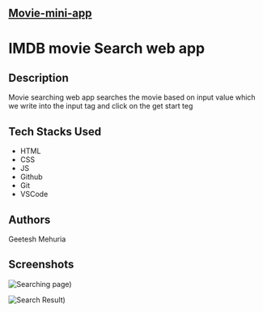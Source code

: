 ## [Movie-mini-app](https://movie-mini-app.vercel.app/)

# IMDB movie Search web app

## Description
 Movie searching web app searches the movie based on input value which we write into the input tag and click on the get start teg

## Tech Stacks Used

* HTML 
* CSS
* JS
* Github 
* Git 
* VSCode

## Authors
Geetesh Mehuria

## Screenshots
![Searching page)](https://github.com/geeteshmehuria/movieMiniApp/assets/70647591/02ca451d-ebdc-4553-bc35-6d8655fef628)

![Search Result)](https://github.com/geeteshmehuria/movieMiniApp/assets/70647591/dfbc5c9e-3bbe-4572-b910-9af90f308606)
